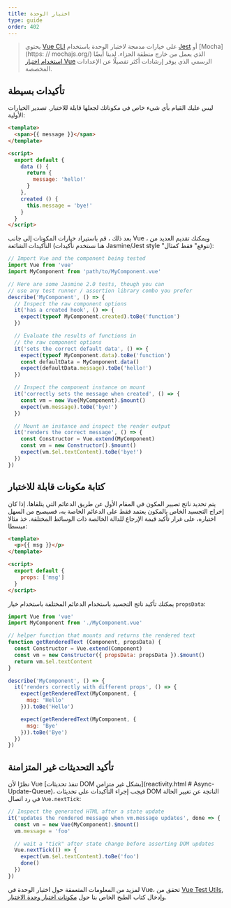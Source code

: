 ```yaml
---
title: اختبار الوحدة
type: guide
order: 402
---
```


> يحتوي [Vue CLI](https://cli.vuejs.org) على خيارات مدمجة لاختبار الوحدة باستخدام [Jest](https://github.com/facebook/jest) أو [Mocha](https: // mochajs.org/) الذي يعمل من خارج منطقة الجزاء. لدينا أيضًا [استخدام اختبار Vue](https://vue-test-utils.vuejs.org/) الرسمي الذي يوفر إرشادات أكثر تفصيلًا عن الإعدادات المخصصة.

## تأكيدات بسيطة

ليس عليك القيام بأي شيء خاص في مكوناتك لجعلها قابلة للاختبار. تصدير الخيارات الأولية:

``` html
<template>
  <span>{{ message }}</span>
</template>

<script>
  export default {
    data () {
      return {
        message: 'hello!'
      }
    },
    created () {
      this.message = 'bye!'
    }
  }
</script>
```

بعد ذلك ، قم باستيراد خيارات المكونات إلى جانب Vue ، ويمكنك تقديم العديد من التأكيدات الشائعة (هنا نستخدم تأكيدات Jasmine/Jest style "تتوقع" فقط كمثال):

``` js
// Import Vue and the component being tested
import Vue from 'vue'
import MyComponent from 'path/to/MyComponent.vue'

// Here are some Jasmine 2.0 tests, though you can
// use any test runner / assertion library combo you prefer
describe('MyComponent', () => {
  // Inspect the raw component options
  it('has a created hook', () => {
    expect(typeof MyComponent.created).toBe('function')
  })

  // Evaluate the results of functions in
  // the raw component options
  it('sets the correct default data', () => {
    expect(typeof MyComponent.data).toBe('function')
    const defaultData = MyComponent.data()
    expect(defaultData.message).toBe('hello!')
  })

  // Inspect the component instance on mount
  it('correctly sets the message when created', () => {
    const vm = new Vue(MyComponent).$mount()
    expect(vm.message).toBe('bye!')
  })

  // Mount an instance and inspect the render output
  it('renders the correct message', () => {
    const Constructor = Vue.extend(MyComponent)
    const vm = new Constructor().$mount()
    expect(vm.$el.textContent).toBe('bye!')
  })
})
```

## كتابة مكونات قابلة للاختبار

يتم تحديد ناتج تصيير المكون في المقام الأول عن طريق الدعائم التي يتلقاها. إذا كان إخراج التجسيد الخاص بالمكون يعتمد فقط على الدعائم الخاصة به، فسيصبح من السهل اختباره، على غرار تأكيد قيمة الإرجاع للدالة الخالصة ذات الوسائط المختلفة. خذ مثالا مبسطا:

``` html
<template>
  <p>{{ msg }}</p>
</template>

<script>
  export default {
    props: ['msg']
  }
</script>
```

يمكنك تأكيد ناتج التجسيد باستخدام الدعائم المختلفة باستخدام خيار `propsData`:

``` js
import Vue from 'vue'
import MyComponent from './MyComponent.vue'

// helper function that mounts and returns the rendered text
function getRenderedText (Component, propsData) {
  const Constructor = Vue.extend(Component)
  const vm = new Constructor({ propsData: propsData }).$mount()
  return vm.$el.textContent
}

describe('MyComponent', () => {
  it('renders correctly with different props', () => {
    expect(getRenderedText(MyComponent, {
      msg: 'Hello'
    })).toBe('Hello')

    expect(getRenderedText(MyComponent, {
      msg: 'Bye'
    })).toBe('Bye')
  })
})
```

## تأكيد التحديثات غير المتزامنة

نظرًا لأن Vue [تنفذ تحديثات DOM بشكل غير متزامن](reactivity.html # Async-Update-Queue)، فيجب إجراء التأكيدات على تحديثات DOM الناتجة عن تغيير الحالة في رد اتصال `Vue.nextTick`:

``` js
// Inspect the generated HTML after a state update
it('updates the rendered message when vm.message updates', done => {
  const vm = new Vue(MyComponent).$mount()
  vm.message = 'foo'

  // wait a "tick" after state change before asserting DOM updates
  Vue.nextTick(() => {
    expect(vm.$el.textContent).toBe('foo')
    done()
  })
})
```

لمزيد من المعلومات المتعمقة حول اختبار الوحدة في Vue، تحقق من [Vue Test Utils](https://vue-test-utils.vuejs.org/), وإدخال كتاب الطبخ الخاص بنا حول [مكونات اختبار وحدة الاختبار](https://vuejs.org/v2/cookbook/unit-testing-vue-components.html).
